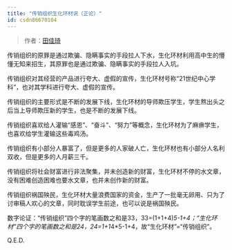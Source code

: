 ```yaml
---
title: "传销组织生化环材说（正论）"
id: csdn86670104
---
```


> 作者：[田佳琦](https://www.zhihu.com/question/309484252/answer/576471286)

传销组织的原罪是通过欺骗、隐瞒事实的手段拉人下水，生化环材利用高中生的懵懂无知来招生，其原罪也是通过欺骗、隐瞒事实的手段拉人入坑。

传销组织对其经营的产品进行夸大、虚假的宣传，生化环材号称“21世纪中心学科”，也对其学科进行夸大、虚假的宣传。

传销组织的主要形式是不断的发展下线，生化环材的导师欺压学生，学生熬出头之后当上导师欺压新的学生，也是不断的发展下线。

传销组织喜欢给人灌输“感恩”、“奋斗”、“努力”等概念，生化环材为了麻痹学生，也喜欢给学生灌输这些毒鸡汤。

传销组织有小部分人暴富了，但是更多的人家破人亡，生化环材也有小部分人名利双收，但是更多的人月薪三千。

传销组织将社会财富进行非法聚集，并未创造新的财富，生化环材不停的水文章，没有困难创造困难也要水文章，也并未创作新的财富。

传销组织祸国殃民，生化环材大量浪费国家的资金，生产了一批毫无卵用、只为了讨审稿人欢心的文章，同时耽误学生前途，也可以说是祸国殃民。

数字论证：“传销组织”四个字的笔画数之和是33，33=(1+1+4)*5-1+4；“生化环材”四个字的笔画数之和是24，24=1+1*4*5-1+4，故“生化环材”=“传销组织”。

Q.E.D.